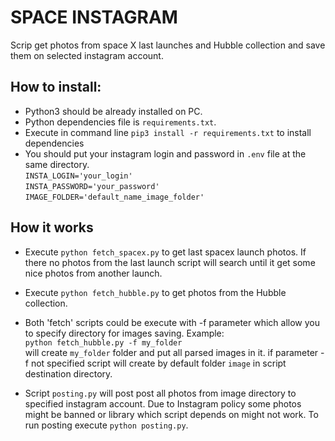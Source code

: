 # SPACE INSTAGRAM
Scrip get photos from space X last launches and Hubble collection and save them on 
selected instagram account.

## How to install:
 - Python3 should be already installed on PC.
 - Python dependencies file is `requirements.txt`.
 - Execute in command line `pip3 install -r requirements.txt` to install dependencies
 - You should put your instagram login and password in `.env` file at the same directory.  
       `INSTA_LOGIN='your_login'`    
       `INSTA_PASSWORD='your_password'`  
       `IMAGE_FOLDER='default_name_image_folder'`

 
 ## How it works
 - Execute `python fetch_spacex.py` to get last spacex launch photos.
 If there no photos from the last launch script will search until it get some nice photos 
 from another launch.
 
- Execute `python fetch_hubble.py` to get photos from the Hubble collection.
 
- Both 'fetch' scripts  could be execute with -f parameter which allow you to specify
directory for images saving. Example:  
    `python fetch_hubble.py -f my_folder`  
    will create `my_folder` folder and put all parsed images in it.
if parameter -f not specified script will create by default folder `image` in script destination directory.

- Script `posting.py` will post post all photos from image directory to specified instagram account.
Due to Instagram policy some photos might be banned or library which script depends on might not
work. To run posting execute `python posting.py`.



